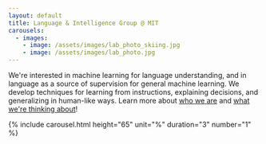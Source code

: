 ```yaml
---
layout: default
title: Language & Intelligence Group @ MIT
carousels:
  - images: 
    - image: /assets/images/lab_photo_skiing.jpg
    - image: /assets/images/lab_photo.jpg
---
```


We're interested in machine learning for language understanding, and in language
as a source of supervision for general machine learning. We develop techniques
for learning from instructions, explaining decisions, and generalizing in
human-like ways. Learn more about [who we are](people.html) and [what we're
thinking about](research.html)!


{% include carousel.html height="65" unit="%" duration="3" number="1" %}

<!-- <img src="assets/images/lab_photo_skiing.png" alt="Group photo"> -->
<!-- <p style='text-align: right;'> Photo from our 2023 lab retreat in New Hampshire. </p> -->
